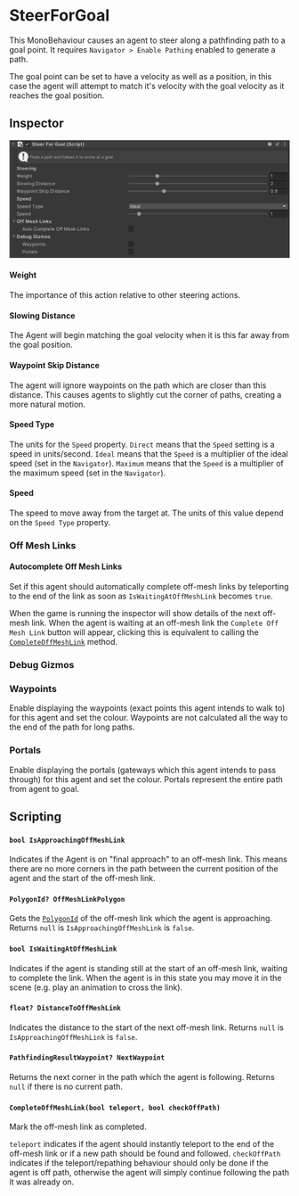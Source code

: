 # SteerForGoal

This MonoBehaviour causes an agent to steer along a pathfinding path to a goal point. It requires `Navigator > Enable Pathing` enabled to generate a path.

The goal point can be set to have a velocity as well as a position, in this case the agent will attempt to match it's velocity with the goal velocity as it reaches the goal position.

## Inspector

![SteerForGoal Inspector](../../../images/SteerForGoalInspector.png)

#### Weight

The importance of this action relative to other steering actions.

#### Slowing Distance

The Agent will begin matching the goal velocity when it is this far away from the goal position.

#### Waypoint Skip Distance

The agent will ignore waypoints on the path which are closer than this distance. This causes agents to slightly cut the corner of paths, creating a more natural motion.

#### Speed Type

The units for the `Speed` property. `Direct` means that the `Speed` setting is a speed in units/second. `Ideal` means that the `Speed` is a multiplier of the ideal speed (set in the `Navigator`). `Maximum` means that the `Speed` is a multiplier of the maximum speed (set in the `Navigator`).

#### Speed

The speed to move away from the target at. The units of this value depend on the `Speed Type` property.

### Off Mesh Links

#### Autocomplete Off Mesh Links

Set if this agent should automatically complete off-mesh links by teleporting to the end of the link as soon as `IsWaitingAtOffMeshLink` becomes `true`.

When the game is running the inspector will show details of the next off-mesh link. When the agent is waiting at an off-mesh link the `Complete Off Mesh Link` button will appear, clicking this is equivalent to calling the [`CompleteOffMeshLink`](../SteerForGoal#completeoffmeshlinkbool-teleport-bool-checkoffpath) method.

### Debug Gizmos

### Waypoints

Enable displaying the waypoints (exact points this agent intends to walk to) for this agent and set the colour. Waypoints are not calculated all the way to the end of the path for long paths.

### Portals

Enable displaying the portals (gateways which this agent intends to pass through) for this agent and set the colour. Portals represent the entire path from agent to goal.

## Scripting

#### `bool IsApproachingOffMeshLink`

Indicates if the Agent is on "final approach" to an off-mesh link. This means there are no more corners in the path between the current position of the agent and the start of the off-mesh link.

#### `PolygonId? OffMeshLinkPolygon`

Gets the [`PolygonId`](https://docs.unity3d.com/ScriptReference/Experimental.AI.PolygonId.html) of the off-mesh link which the agent is approaching. Returns `null` is `IsApproachingOffMeshLink` is `false`.

#### `bool IsWaitingAtOffMeshLink`

Indicates if the agent is standing still at the start of an off-mesh link, waiting to complete the link. When the agent is in this state you may move it in the scene (e.g. play an animation to cross the link).

#### `float? DistanceToOffMeshLink`

Indicates the distance to the start of the next off-mesh link. Returns `null` is `IsApproachingOffMeshLink` is `false`.

#### `PathfindingResultWaypoint? NextWaypoint`

Returns the next corner in the path which the agent is following. Returns `null` if there is no current path.

#### `CompleteOffMeshLink(bool teleport, bool checkOffPath)`

Mark the off-mesh link as completed.

`teleport` indicates if the agent should instantly teleport to the end of the off-mesh link or if a new path should be found and followed. `checkOffPath` indicates if the teleport/repathing behaviour should only be done if the agent is off path, otherwise the agent will simply continue following the path it was already on.